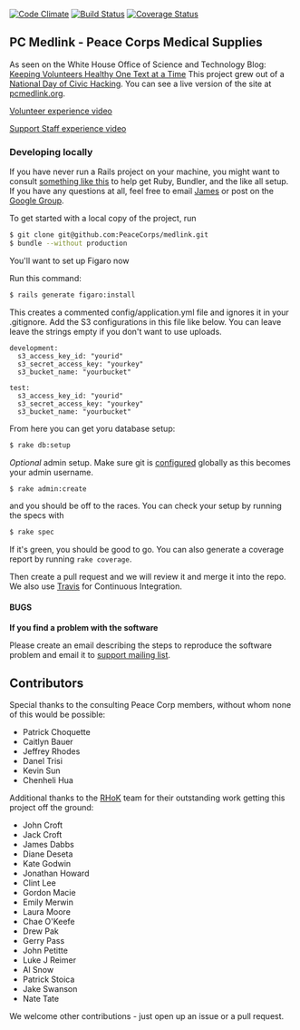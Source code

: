 [![Code Climate](https://codeclimate.com/github/PeaceCorps/medlink.png)](https://codeclimate.com/github/PeaceCorps/medlink)
[![Build Status](https://travis-ci.org/peacecorps/medlink.svg?branch=master)](https://travis-ci.org/peacecorps/medlink)
[![Coverage Status](https://coveralls.io/repos/PeaceCorps/medlink/badge.png?branch=master)](https://coveralls.io/r/PeaceCorps/medlink?branch=master)

## PC Medlink - Peace Corps Medical Supplies

As seen on the White House Office of Science and Technology Blog: [Keeping Volunteers Healthy One Text at a Time](http://www.whitehouse.gov/blog/2014/10/31/keeping-peace-corps-volunteers-healthy-one-text-time-0)
This project grew out of a [National Day of Civic Hacking](http://hackforchange.org/). You can see a live version of the site at [pcmedlink.org](http://pcmedlink.org).

[Volunteer experience video](https://www.youtube.com/watch?v=JeuyFfBBvTs)

[Support Staff experience video](https://www.youtube.com/watch?v=4L_XqUhXaMw)

### Developing locally


If you have never run a Rails project on your machine, you might want to consult [something like this](https://gorails.com/setup/osx/10.10-yosemite) to help get Ruby, Bundler, and the like all setup. If you have any questions at all, feel free to email [James](https://github.com/jamesdabbs) or post on the [Google Group](https://groups.google.com/forum/?fromgroups#!forum/atlrug-rhok).

To get started with a local copy of the project, run

```bash
$ git clone git@github.com:PeaceCorps/medlink.git
$ bundle --without production
```
You'll want to set up Figaro now

Run this command:
```bash
$ rails generate figaro:install
```

This creates a commented config/application.yml file and ignores it in your .gitignore. Add the S3 configurations in this file like below. You can leave leave the strings empty if you don't want to use uploads.

```
development:
  s3_access_key_id: "yourid"
  s3_secret_access_key: "yourkey"
  s3_bucket_name: "yourbucket"

test:
  s3_access_key_id: "yourid"
  s3_secret_access_key: "yourkey"
  s3_bucket_name: "yourbucket"
```

From here you can get yoru database setup:

```bash
$ rake db:setup
```
*Optional* admin setup. Make sure git is [configured](https://help.github.com/articles/set-up-git) globally as this becomes your admin username.

```bash
$ rake admin:create
```

and you should be off to the races. You can check your setup by running the specs with

```bash
$ rake spec
```

If it's green, you should be good to go. You can also generate a coverage report by running `rake coverage`.

Then create a pull request and we will review it and merge it into the repo.
We also use [Travis](https://travis-ci.org/PeaceCorps/medlink) for Continuous
Integration.


#### BUGS

**If you find a problem with the software**

Please create an email describing the steps to reproduce the software
problem and email it to [support mailing list](mailto:support@pcmedlink.org).


## Contributors

Special thanks to the consulting Peace Corp members, without whom none of this would be possible:
* Patrick Choquette
* Caitlyn Bauer
* Jeffrey Rhodes
* Danel Trisi
* Kevin Sun
* Chenheli Hua

Additional thanks to the [RHoK](http://www.rhok.org/) team for their outstanding work getting this project off the ground:
* John Croft
* Jack Croft
* James Dabbs
* Diane Deseta
* Kate Godwin
* Jonathan Howard
* Clint Lee
* Gordon Macie
* Emily Merwin
* Laura Moore
* Chae O'Keefe
* Drew Pak
* Gerry Pass
* John Petitte
* Luke J Reimer
* Al Snow
* Patrick Stoica
* Jake Swanson
* Nate Tate

We welcome other contributions - just open up an issue or a pull request.
